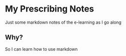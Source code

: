 # My Prescribing Notes

Just some markdown notes of the e-learning as I go along

## Why?

So I can learn how to use markdown
